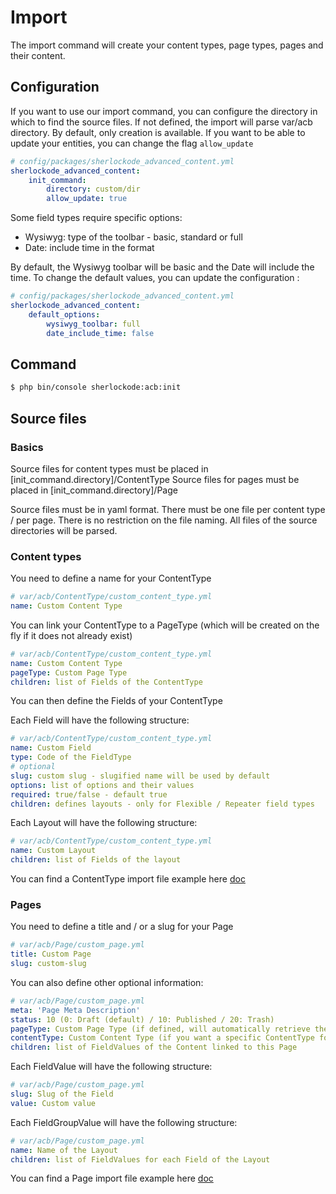 Import
======

The import command will create your content types, page types, pages and their content.

## Configuration

If you want to use our import command, you can configure the directory in which to find the source files.
If not defined, the import will parse var/acb directory.
By default, only creation is available. If you want to be able to update your entities, you can change the flag `allow_update`

```yaml
# config/packages/sherlockode_advanced_content.yml
sherlockode_advanced_content:
    init_command:
        directory: custom/dir
        allow_update: true
```

Some field types require specific options:
- Wysiwyg: type of the toolbar - basic, standard or full
- Date: include time in the format

By default, the Wysiwyg toolbar will be basic and the Date will include the time.
To change the default values, you can update the configuration : 

```yaml
# config/packages/sherlockode_advanced_content.yml
sherlockode_advanced_content:
    default_options:
        wysiwyg_toolbar: full
        date_include_time: false
```

## Command

```bash
$ php bin/console sherlockode:acb:init
```

## Source files

### Basics

Source files for content types must be placed in [init_command.directory]/ContentType
Source files for pages must be placed in [init_command.directory]/Page

Source files must be in yaml format.
There must be one file per content type / per page.
There is no restriction on the file naming. All files of the source directories will be parsed.

### Content types

You need to define a name for your ContentType

```yaml
# var/acb/ContentType/custom_content_type.yml
name: Custom Content Type
```

You can link your ContentType to a PageType (which will be created on the fly if it does not already exist)

```yaml
# var/acb/ContentType/custom_content_type.yml
name: Custom Content Type
pageType: Custom Page Type
children: list of Fields of the ContentType
```

You can then define the Fields of your ContentType

Each Field will have the following structure: 

```yaml
# var/acb/ContentType/custom_content_type.yml
name: Custom Field
type: Code of the FieldType
# optional
slug: custom slug - slugified name will be used by default
options: list of options and their values
required: true/false - default true
children: defines layouts - only for Flexible / Repeater field types
```

Each Layout will have the following structure: 

```yaml
# var/acb/ContentType/custom_content_type.yml
name: Custom Layout
children: list of Fields of the layout
```

You can find a ContentType import file example here [doc](import/ContentType/custom_content_type.yaml)

### Pages

You need to define a title and / or a slug for your Page

```yaml
# var/acb/Page/custom_page.yml
title: Custom Page
slug: custom-slug
```

You can also define other optional information: 
```yaml
# var/acb/Page/custom_page.yml
meta: 'Page Meta Description'
status: 10 (0: Draft (default) / 10: Published / 20: Trash)
pageType: Custom Page Type (if defined, will automatically retrieve the ContentType linked to the PageType)
contentType: Custom Content Type (if you want a specific ContentType for this page)
children: list of FieldValues of the Content linked to this Page
```

Each FieldValue will have the following structure:
```yaml
# var/acb/Page/custom_page.yml
slug: Slug of the Field
value: Custom value
```

Each FieldGroupValue will have the following structure: 

```yaml
# var/acb/Page/custom_page.yml
name: Name of the Layout
children: list of FieldValues for each Field of the Layout
```

You can find a Page import file example here [doc](import/Page/custom_page.yaml)
